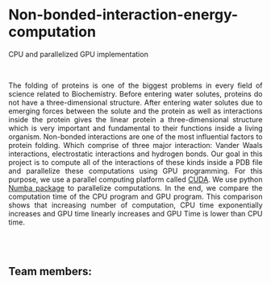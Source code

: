 # Non-bonded-interaction-energy-computation
CPU and parallelized GPU implementation

</br>
<p align="justify">
The folding of proteins is one of the biggest problems in every field of science related to
Biochemistry. Before entering water solutes, proteins do not have a three-dimensional
structure. After entering water solutes due to emerging forces between the solute and the
protein as well as interactions inside the protein gives the linear protein a three-dimensional
structure which is very important and fundamental to their functions inside a living organism.
Non-bonded interactions are one of the most influential factors to protein folding. Which
comprise of three major interaction: Vander Waals interactions, electrostatic interactions and
hydrogen bonds. Our goal in this project is to compute all of the interactions of these kinds
inside a PDB file and parallelize these computations using GPU programming. For this
purpose, we use a parallel computing platform called <a href="https://developer.nvidia.com/cuda-toolkit">CUDA</a>. We use python <a href="http://numba.pydata.org/">Numba
package</a> to parallelize computations. In the end, we compare the computation time of the
CPU program and GPU program. This comparison shows that increasing number of
computation, CPU time exponentially increases and GPU time linearly increases and GPU
Time is lower than CPU time.
</p>

</br></br>
<h2>Team members:</h2>

